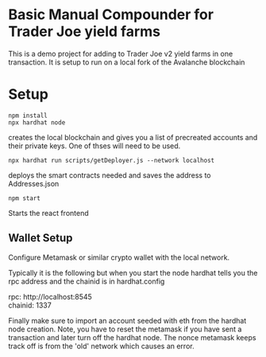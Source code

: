 # Basic Manual Compounder for Trader Joe yield farms
This is a demo project for adding to Trader Joe v2 yield farms in one transaction. It is setup to run on a local fork of the Avalanche blockchain

# Setup
```shell
npm install
npx hardhat node
```
creates the local blockchain and gives you a list of precreated accounts and their private keys. One of thses will need to be used.

```shell
npx hardhat run scripts/getDeployer.js --network localhost
```
deploys the smart contracts needed and saves the address to Addresses.json 

```shell
npm start
```
Starts the react frontend


## Wallet Setup 
Configure Metamask or similar crypto wallet with the local network.

Typically it is the following but when you start the node hardhat tells you the rpc address and the chainid is in hardhat.config

rpc: http://localhost:8545 <br />
chainid: 1337

Finally make sure to import an account seeded with eth from the hardhat node creation. Note, you have to reset the metamask if you have sent a transaction and later turn off the hardhat node. The nonce metamask keeps track off is from the 'old' network which causes an error.



